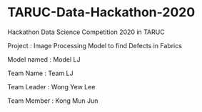 # TARUC-Data-Hackathon-2020
Hackathon Data Science Competition 2020 in TARUC

Project : Image Processing Model to find Defects in Fabrics

Model named : Model LJ


Team Name : Team LJ

Team Leader : Wong Yew Lee

Team Member : Kong Mun Jun

